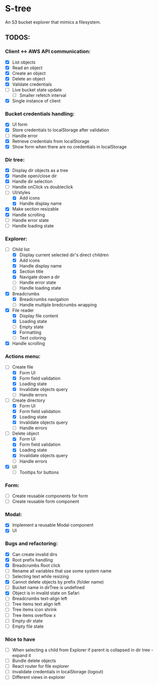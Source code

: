 # S-tree

An S3 bucket explorer that mimics a filesystem.

## TODOS:

### Client <-> AWS API communication:

- [x] List objects
- [x] Read an object
- [x] Create an object
- [x] Delete an object
- [x] Validate credentials
- [ ] Live bucket state update
    -   [ ] Smaller refetch interval 
- [x] Single instance of client

### Bucket credentials handling:

- [x] UI form
- [x] Store credentials to localStorage after validation
- [ ] Handle error
- [x] Retrieve credentials from localStorage
- [x] Show form when there are no credentials in localStorage

### Dir tree:

- [x] Display dir objects as a tree
- [x] Handle open/close dir
- [x] Handle dir selection
- [ ] Handle onClick vs doubleclick
- [ ] UI/styles
    - [x] Add icons
    - [x] Handle display name
- [x] Make section resizable
- [x] Handle scrolling
- [ ] Handle error state
- [ ] Handle loading state

### Explorer:

- [ ] Child list
    - [x] Display current selected dir's direct children
    - [x] Add icons
    - [x] Handle display name
    - [x] Section title
    - [x] Navigate down a dir
    - [ ] Handle error state
    - [ ] Handle loading state
- [x] Breadcrumbs
    - [x] Breadcrumbs navigation
    - [ ] Handle multiple bredcrumbs wrapping
- [x] File reader
    - [x] Display file content
    - [x] Loading state
    - [ ] Empty state
    - [x] Formatting
    - [ ] Text coloring
- [x] Handle scrolling

### Actions menu:
- [ ] Create file
    - [x] Form UI
    - [x] Form field validation
    - [x] Loading state
    - [x] Invalidate objects query
    - [ ] Handle errors
- [ ] Create directory
    - [x] Form UI
    - [x] Form field validation
    - [x] Loading state
    - [x] Invalidate objects query
    - [ ] Handle errors
- [ ] Delete object
    - [x] Form UI
    - [x] Form field validation
    - [x] Loading state
    - [x] Invalidate objects query
    - [ ] Handle errors
- [x] UI
    - [ ] Tooltips for buttons

### Form:
- [ ] Create reusable components for form
- [ ] Create reusable form component

### Modal: 
- [x] Implement a reusable Modal component
- [x] UI

### Bugs and refactoring:

- [x] Can create invalid dirs
- [x] Root prefix handling
- [x] Breadcrumbs Root click
- [ ] Rename all variables that use some system name
- [ ] Selecting text while resizing
- [x] Cannot delete objects by prefix (folder name)
- [ ] Bucket name in dirTree is undefined
- [x] Object is in invalid state on Safari
- [ ] Breadcrumbs text-align left
- [ ] Tree items text align left
- [ ] Tree items icon shrink
- [ ] Tree items overflow x
- [ ] Empty dir state
- [ ] Empty file state

### Nice to have
- [ ] When selecting a child from Explorer if parent is collapsed in dir tree - expand it
- [ ] Bundle delete objects
- [ ] React router for file explorer
- [ ] Invalidate credentials in localStorage (logout)
- [ ] Different views in explorer
